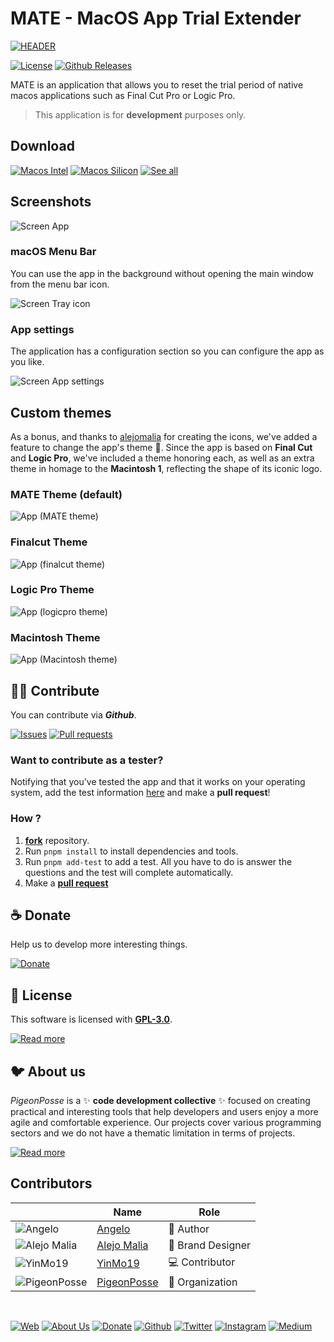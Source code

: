 <!-- File autogenerated by .dovenv/readme.js. Please do not edit HERE cause it will be overwritten -->
<!--
██████╗ ██╗ ██████╗ ███████╗ ██████╗ ███╗   ██╗██████╗  ██████╗ ███████╗███████╗███████╗
██╔══██╗██║██╔════╝ ██╔════╝██╔═══██╗████╗  ██║██╔══██╗██╔═══██╗██╔════╝██╔════╝██╔════╝
██████╔╝██║██║  ███╗█████╗  ██║   ██║██╔██╗ ██║██████╔╝██║   ██║███████╗███████╗█████╗  
██╔═══╝ ██║██║   ██║██╔══╝  ██║   ██║██║╚██╗██║██╔═══╝ ██║   ██║╚════██║╚════██║██╔══╝  
██║     ██║╚██████╔╝███████╗╚██████╔╝██║ ╚████║██║     ╚██████╔╝███████║███████║███████╗
╚═╝     ╚═╝ ╚═════╝ ╚══════╝ ╚═════╝ ╚═╝  ╚═══╝╚═╝      ╚═════╝ ╚══════╝╚══════╝╚══════╝
                                                                                        
                                                                                        
                                                                                        
█████╗█████╗█████╗█████╗█████╗█████╗█████╗                                              
╚════╝╚════╝╚════╝╚════╝╚════╝╚════╝╚════╝                                              
                                                                                        
                                                                                        
                                                                                        
███╗   ███╗ █████╗ ████████╗███████╗                                                    
████╗ ████║██╔══██╗╚══██╔══╝██╔════╝                                                    
██╔████╔██║███████║   ██║   █████╗                                                      
██║╚██╔╝██║██╔══██║   ██║   ██╔══╝                                                      
██║ ╚═╝ ██║██║  ██║   ██║   ███████╗                                                    
╚═╝     ╚═╝╚═╝  ╚═╝   ╚═╝   ╚══════╝                                                    
                                                                                                            
                                                
VERSION: 	1.0.2 
REPOSITORY: https://github.com/angelespejo/macos-app-trial-extender
AUTHORS: 
	- Angelo (https://github.com/angelespejo)

DEVELOPED BY PigeonPosse 🐦🌈

-->

# MATE - MacOS App Trial Extender

[![HEADER](docs/banner.png)](https://github.com/angelespejo/macos-app-trial-extender)

[![License](https://img.shields.io/github/license/angelespejo/macos-app-trial-extender?style=for-the-badge&color=green)](./LICENSE)
[![Github Releases](https://img.shields.io/github/package-json/v/angelespejo/macos-app-trial-extender?style=for-the-badge&color=blue)](https://github.com/angelespejo/macos-app-trial-extender)

MATE is an application that allows you to reset the trial period of native macos applications such as Final Cut Pro or Logic Pro.

> This application is for **development** purposes only.

## Download

[![Macos Intel](https://img.shields.io/badge/Macos%20Intel-black?style=for-the-badge&color=black&logoColor=white)](https://github.com/angelespejo/macos-app-trial-extender/releases/latest/download/MATE_x64.app.tar.gz)
[![Macos Silicon](https://img.shields.io/badge/Macos%20Silicon-black?style=for-the-badge&color=black&logoColor=white)](https://github.com/angelespejo/macos-app-trial-extender/releases/latest/download/MATE_aarch64.app.tar.gz)
[![See all](https://img.shields.io/badge/See%20all-black?style=for-the-badge&color=black&logoColor=white)](https://github.com/angelespejo/macos-app-trial-extender/releases)

## Screenshots

![Screen App](./docs/screenshot-app.png)

### macOS Menu Bar

You can use the app in the background without opening the main window from the menu bar icon.

![Screen Tray icon](./docs/screenshot-tray.png)

### App settings
The application has a configuration section so you can configure the app as you like.

![Screen App settings](./docs/screenshot-app-settings.png)

## Custom themes
As a bonus, and thanks to [alejomalia](https://github.com/alejomalia) for creating the icons, we've added a feature to change the app's theme 🌈.
Since the app is based on **Final Cut** and **Logic Pro**, we've included a theme honoring each, as well as an extra theme in homage to the **Macintosh 1**, reflecting the shape of its iconic logo.

### MATE Theme (default)
![App (MATE theme)](./docs/screenshot-app.png)

### Finalcut Theme
![App (finalcut theme)](./docs/screenshot-app-finalcut.png)

### Logic Pro Theme
![App (logicpro theme)](./docs/screenshot-app-logic.png)

### Macintosh Theme
![App (Macintosh theme)](./docs/screenshot-app-macintosh.png)

## 👨‍💻 Contribute

You can contribute via **_Github_**.

[![Issues](https://img.shields.io/badge/Issues-gray?style=for-the-badge&color=gray&logoColor=white)](https://github.com/angelespejo/macos-app-trial-extender/issues)
[![Pull requests](https://img.shields.io/badge/Pull%20requests-gray?style=for-the-badge&color=gray&logoColor=white)](https://github.com/angelespejo/macos-app-trial-extender/pulls)

### Want to contribute as a tester?

Notifying that you've tested the app and that it works on your operating system, add the test information [here](.dovenv/app.info.ts) and make a **pull request**!

### How ?

1. [**fork**](https://docs.github.com/es/pull-requests/collaborating-with-pull-requests/working-with-forks/fork-a-repo) repository.
2. Run `pnpm install` to install dependencies and tools.
3. Run `pnpm add-test` to add a test.
   All you have to do is answer the questions and the test will complete automatically.
4. Make a [**pull request**](https://github.blog/developer-skills/github/beginners-guide-to-github-creating-a-pull-request/)

## ☕ Donate

Help us to develop more interesting things.

[![Donate](https://img.shields.io/badge/Donate-gray?style=for-the-badge&color=gray&logoColor=white)](https://github.com/sponsors/angelespejo)

## 📜 License

This software is licensed with **[GPL-3.0](./LICENSE)**.

[![Read more](https://img.shields.io/badge/Read%20more-gray?style=for-the-badge&color=gray&logoColor=white)](./LICENSE)

## 🐦 About us

_PigeonPosse_ is a ✨ **code development collective** ✨ focused on creating practical and interesting tools that help developers and users enjoy a more agile and comfortable experience. Our projects cover various programming sectors and we do not have a thematic limitation in terms of projects.

[![Read more](https://img.shields.io/badge/Read%20more-gray?style=for-the-badge&color=gray&logoColor=white)](https://pigeonposse.com)

## Contributors

|   | Name | Role |
| ----- | ---- | ---- |
| ![Angelo](https://github.com/angelespejo.png?size=72) | [Angelo](https://github.com/angelespejo) | 👑 Author |
| ![Alejo Malia](https://github.com/alejomalia.png?size=72) | [Alejo Malia](https://github.com/alejomalia) | 🎨 Brand Designer |
| ![YinMo19](https://github.com/YinMo19.png?size=72) | [YinMo19](https://github.com/YinMo19) | 💻 Contributor |
| ![PigeonPosse](https://github.com/pigeonposse.png?size=72) | [PigeonPosse](https://pigeonposse.com) | 🏢 Organization |

</br>

<p align="center">

[![Web](https://img.shields.io/badge/Web-grey?style=for-the-badge&color=grey&logoColor=white)](https://pigeonposse.com)
[![About Us](https://img.shields.io/badge/About%20Us-grey?style=for-the-badge&color=grey&logoColor=white)](https://pigeonposse.com?popup=about)
[![Donate](https://img.shields.io/badge/Donate-pink?style=for-the-badge&color=pink&logoColor=white)](https://github.com/sponsors/angelespejo)
[![Github](https://img.shields.io/badge/Github-black?style=for-the-badge&color=black&logoColor=white&logo=github)](https://github.com/pigeonposse)
[![Twitter](https://img.shields.io/badge/Twitter-black?style=for-the-badge&color=black&logoColor=white&logo=x)](https://twitter.com/pigeonposse_)
[![Instagram](https://img.shields.io/badge/Instagram-black?style=for-the-badge&color=black&logoColor=white&logo=instagram)](https://www.instagram.com/pigeon.posse/)
[![Medium](https://img.shields.io/badge/Medium-black?style=for-the-badge&color=black&logoColor=white&logo=medium)](https://medium.com/@pigeonposse)

</p>
